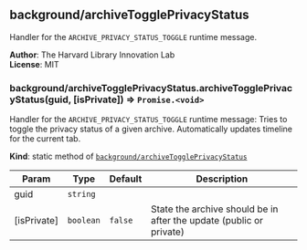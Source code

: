 <a name="module_background/archiveTogglePrivacyStatus"></a>

## background/archiveTogglePrivacyStatus
Handler for the `ARCHIVE_PRIVACY_STATUS_TOGGLE` runtime message.

**Author**: The Harvard Library Innovation Lab  
**License**: MIT  
<a name="module_background/archiveTogglePrivacyStatus.archiveTogglePrivacyStatus"></a>

### background/archiveTogglePrivacyStatus.archiveTogglePrivacyStatus(guid, [isPrivate]) ⇒ <code>Promise.&lt;void&gt;</code>
Handler for the `ARCHIVE_PRIVACY_STATUS_TOGGLE` runtime message: 
Tries to toggle the privacy status of a given archive.
Automatically updates timeline for the current tab.

**Kind**: static method of [<code>background/archiveTogglePrivacyStatus</code>](#module_background/archiveTogglePrivacyStatus)  

| Param | Type | Default | Description |
| --- | --- | --- | --- |
| guid | <code>string</code> |  |  |
| [isPrivate] | <code>boolean</code> | <code>false</code> | State the archive should be in after the update (public or private) |

